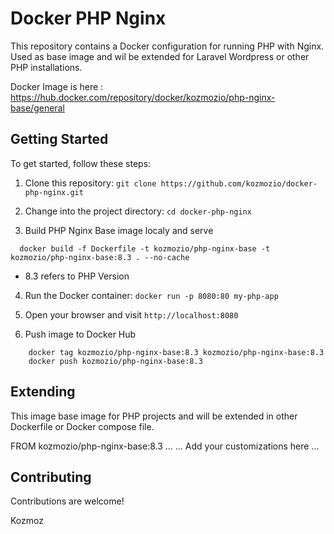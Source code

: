 # Docker PHP Nginx
This repository contains a Docker configuration for running PHP with Nginx. Used as base image and wil be extended for Laravel Wordpress or other PHP installations.

Docker Image is here : https://hub.docker.com/repository/docker/kozmozio/php-nginx-base/general

## Getting Started
To get started, follow these steps:

1. Clone this repository: `git clone https://github.com/kozmozio/docker-php-nginx.git`

2. Change into the project directory: `cd docker-php-nginx`

3. Build PHP Nginx Base image localy and serve 
  
  ~~~
    docker build -f Dockerfile -t kozmozio/php-nginx-base -t kozmozio/php-nginx-base:8.3 . --no-cache
  ~~~
  * 8.3 refers to PHP Version 

4. Run the Docker container: `docker run -p 8080:80 my-php-app`

5. Open your browser and visit `http://localhost:8080`

6. Push image to Docker Hub 
~~~
    docker tag kozmozio/php-nginx-base:8.3 kozmozio/php-nginx-base:8.3 
    docker push kozmozio/php-nginx-base:8.3
~~~

## Extending

This image base image for PHP projects and will be extended in other Dockerfile or Docker compose file.

FROM kozmozio/php-nginx-base:8.3
...
... Add your customizations here
...


## Contributing
Contributions are welcome! 

Kozmoz

